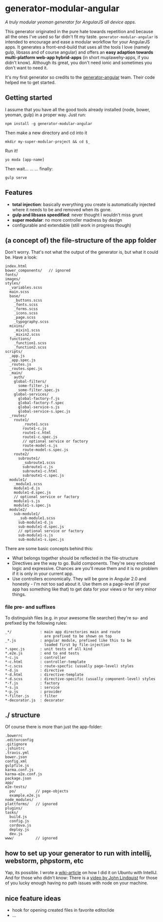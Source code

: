 # generator-modular-angular
*A truly modular yeoman generator for AngularJS all device apps.*

This generator originated in the pure hate towards repetition and because all the ones I've used so far didn't fit my taste. `generator-modular-angular` is intended to encourage and ease a modular workflow for your AngularJS apps. It generates a front-end-build that uses all the tools I love (namely gulp, libsass and of course angular) and offers an **easy adaption towards multi-platform web-app hybrid-apps** (in short muplawehy-apps, if you didn't know). Although its great, you don't need ionic and sometimes you don't want to need it.

It's my first generator so credits to the [generator-angular](https://github.com/yeoman/generator-angular) team. Their code helped me to get started.

## Getting started
I assume that you have all the good tools already installed (node, bower, yeoman, gulp) in a proper way. Just run:
```
npm install -g generator-modular-angular 
```
Then make a new directory and cd into it
```
mkdir my-super-modular-project && cd $_
```
Run it!
```
yo moda [app-name]
```
Then wait... ... ... finally:
```
gulp serve
```

## Features 
* **total injection**: basically everything you create is automatically injected where it needs to be and removed when its gone.
* **gulp and libsass speedified**: never thought I wouldn't miss grunt
* **super modular**: no more controller madness by design
* configurable and extendable (still work in progress though)


## (a concept of) the file-structure of the app folder
Don't worry. That's not what the output of the generator is, but what it could be. Have a look: 
```
index.html
bower_components/   // ignored
fonts/
images/
styles/
  _variables.scss
  main.scss
  base/
    _buttons.scss
    _fonts.scss
    _forms.scss
    _icons.scss
    _page.scss
    _typography.scss
  mixins/
    _mixin1.scss
    _mixin2.scss
  functions/
    _function1.scss
    _function2.scss
scripts/
  _app.js
  _app.spec.js
  _routes.js
  _routes.spec.js
  _main/
    auth/
    global-filters/
      some-filter.js
      some-filter.spec.js
    global-services/
      global-factory-f.js
      global-factory-f.spec
      global-service-s.js
      global-service-s.spec.js
  _routes/
    route1/
        _route1.scss
        route1-c.js
        route1-c.html
        route1-c.spec.js
        // optional service or factory
        route-model-s.js
        route-model-s.spec.js
    route2/
      subroute1/
        _subroute1.scss
        subroute1-c.js
        subroute1-c.html
        subroute1-c.spec.js
  module1/
    _module1.scss
    module1-d.js
    module1-d.spec.js    
    // optional service or factory
    module1-s.js
    module1-s.spec.js
  module2/
    sub-module1/
      _sub-module1.scss
      sub-module1-d.js
      sub-module1-d.spec.js    
      // optional service or factory
      sub-module1-s.js
      sub-module1-s.spec.js
```
There are some basic concepts behind this:

* What belongs together should be reflected in the file-structure
* Directives are the way to go. Build components. They're sexy enclosed logic and expressive. Chances are you'll reuse them and it is no problem if it is only in your current app.
* Use controllers economically. They will be gone in Angular 2.0 and honestly - I'm not too sad about it. Use them on a page-level (if your app has something like that) to get data for your views or for very minor things.


### file pre- and suffixes
To distinguish files (e.g. in your awesome file searcher) they're su- and prefixed by the following rules:
```
_*/             : main app directories main and route 
                  are prefixed to be shown on top
_*.js           : angular module, prefixed like this to be
                  loaded first by file-injection
*.spec.js       : unit tests of all kind
*.e2e.js        : end to end tests
*-c.js          : controller 
*-c.html        : controller-template
*-c.scss        : route-specfic (usually page-level) styles
*-d.js          : directive
*-d.html        : directive-template
*-d.scss        : directive-specific (usually component-level) styles
*-f.js          : factory
*-s.js          : service
*-p.js          : provider
*-filter.js     : filter
*-decorator.js  : decorator
```

## ./ structure
Of course there is more than just the app-folder:
```
.bowerrc
.editorconfig
.gitignore
.jshintrc
.travis.yml
bower.json
config.xml
gulpfile.js
karma.conf.js
karma-e2e.conf.js
package.json
app/
e2e-tests/
  po/         // page-objects
  example.e2e.js
node_modules/
plattforms/   // ignored
plugins/
tasks/
  build.js
  config.js
  cordova.js
  deploy.js
  dev.js
www/          // ignored
```


## how to set up your generator to run with intellij, webstorm, phpstorm, etc
Yap, its possible. I wrote a [wiki-article](https://github.com/johannesjo/generator-modular-angular/wiki/How-to-integrate-the-generator-with-Jetbrains-products-on-Ubuntu) on how I did it on Ubuntu with IntelliJ. And for those who didn't know: There is a [video by John Lindquist](https://www.youtube.com/watch?v=KBueufmUgdw) for those of you lucky enough having no path issues with node on your machine.

## nice feature ideas
* hook for opening created files in favorite editor/ide
* ...
